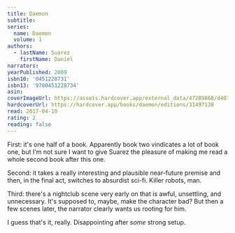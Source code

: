 ```yaml
---
title: Daemon
subtitle:
series:
  name: Daemon
  volume: 1
authors:
  - lastName: Suarez
    firstName: Daniel
narrators:
yearPublished: 2009
isbn10: '0451228731'
isbn13: '9780451228734'
asin:
coverImageUrl: https://assets.hardcover.app/external_data/47289868/d407165dc9cc434362af727adc8601a94ea03500.jpeg
hardcoverUrl: https://hardcover.app/books/daemon/editions/31497138
read: 2017-04-10
rating: 2
reading: false
---
```


First: it's one half of a book. Apparently book two vindicates a lot of book one, but I'm not sure I want to give Suarez the pleasure of making me read a whole second book after this one.

<x-spoiler>

Second: it takes a really interesting and plausible near-future premise and then, in the final act, switches to absurdist sci-fi. Killer robots, man.

Third: there's a nightclub scene very early on that is awful, unsettling, and unnecessary. It's supposed to, maybe, make the character bad? But then a few scenes later, the narrator clearly wants us rooting for him.

</x-spoiler>

I guess that's it, really. Disappointing after _some_ strong setup.
